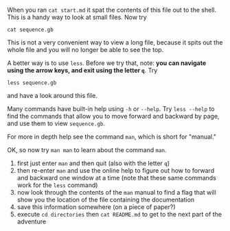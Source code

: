 When you ran `cat start.md` it spat the contents of this file out to the shell.
This is a handy way to look at small files.
Now try

    cat sequence.gb

This is not a very convenient way to view a long file, because it spits out the whole file and you will no longer be able to see the top.

A better way is to use `less`.
Before we try that, note:
**you can navigate using the arrow keys, and exit using the letter `q`**.
Try

    less sequence.gb

and have a look around this file.

Many commands have built-in help using `-h` or `--help`.
Try `less --help` to find the commands that allow you to move forward and backward by page, and use them to view `sequence.gb`.

For more in depth help see the command `man`, which is short for "manual."

OK, so now try `man man` to learn about the command `man`.

1. first just enter `man` and then quit (also with the letter `q`)
2. then re-enter `man` and use the online help to figure out how to forward and backward one window at a time
   (note that these same commands work for the `less` command)
3. now look through the contents of the `man` manual to find a flag that will show you the location of the file containing the documentation
4. save this information somewhere (on a piece of paper?)
5. execute `cd directories` then `cat README.md` to get to the next part of the adventure
